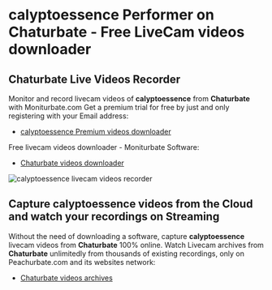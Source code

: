 # calyptoessence Performer on Chaturbate - Free LiveCam videos downloader

## Chaturbate Live Videos Recorder

Monitor and record livecam videos of **calyptoessence** from **Chaturbate** with Moniturbate.com
Get a premium trial for free by just and only registering with your Email address:
* [calyptoessence Premium videos downloader](https://moniturbate.com/request-demo-licence-key.html)

Free livecam videos downloader - Moniturbate Software:
* [Chaturbate videos downloader](https://moniturbate.com/moniturbate-download-software.html)

![calyptoessence livecam videos recorder](https://peachurnet.com/templates/moniturbate-software.png)


## Capture calyptoessence videos from the Cloud and watch your recordings on Streaming

Without the need of downloading a software, capture **calyptoessence** livecam videos from **Chaturbate** 100% online.
Watch Livecam archives from **Chaturbate** unlimitedly from thousands of existing recordings, only on Peachurbate.com and its websites network:
* [Chaturbate videos archives](https://peachurnet.com/)
